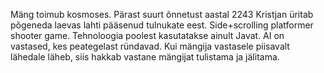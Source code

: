 Mäng toimub kosmoses. Pärast suurt õnnetust aastal 2243 
Kristjan üritab põgeneda laevas lahti pääsenud tulnukate eest.
Side+scrolling platformer shooter game.
Tehnoloogia poolest kasutatakse ainult Javat.
AI on vastased, kes peategelast ründavad.
Kui mängija vastasele piisavalt lähedale läheb, siis hakkab vastane mängijat 
tulistama ja jälitama.
